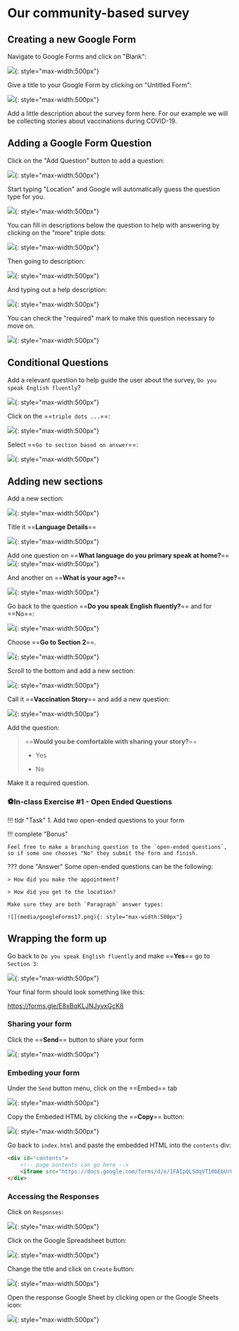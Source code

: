 # Our community-based survey

## Creating a new Google Form

Navigate to Google Forms and click on "Blank":

![](media/googleForms1.png){: style="max-width:500px"}

Give a title to your Google Form by clicking on "Untitled Form":

![](media/googleForms2.png){: style="max-width:500px"}

Add a little description about the survey form here. For our example we will be collecting stories about vaccinations during COVID-19.

## Adding a Google Form Question

Click on the "Add Question" button to add a question:

![](media/googleForms4.png){: style="max-width:500px"}

Start typing "Location" and Google will automatically guess the question type for you. 

![](media/googleForms5.png){: style="max-width:500px"}


You can fill in descriptions below the question to help with answering by clicking on the "more" triple dots:

![](media/googleForms5a.png){: style="max-width:500px"}

Then going to description:

![](media/googleForms5b.png){: style="max-width:500px"}

And typing out a help description:

![](media/googleForms5c.png){: style="max-width:500px"}

You can check the "required" mark to make this question necessary to move on.

![](media/googleForms6.png){: style="max-width:500px"}

## Conditional Questions

Add a relevant question to help guide the user about the survey, `Do you speak English fluently`?

![](media/googleForms7.png){: style="max-width:500px"}

Click on the ==`triple dots ...`==:

![](media/googleForms8.png){: style="max-width:500px"}

Select ==`Go to section based on answer`==:

![](media/googleForms9.png){: style="max-width:500px"}

## Adding new sections

Add a new section:

![](media/googleForms10.png){: style="max-width:500px"}


Title it ==**Language Details**==

![](media/googleForms11.png){: style="max-width:500px"}


Add one question on ==**What language do you primary speak at home?**==
![](media/googleForms12.png){: style="max-width:500px"}

And another on ==**What is your age?**==

![](media/googleForms13.png){: style="max-width:500px"}

Go back to the question ==**Do you speak English fluently?**== and for ==No==:

![](media/googleForms14.png){: style="max-width:500px"}

Choose ==**Go to Section 2**==.

![](media/googleForms15.png){: style="max-width:500px"}

Scroll to the bottom and add a new section:

![](media/googleForms16a.png){: style="max-width:500px"}

Call it ==**Vaccination Story**== and add a new question:

![](media/googleForms16b.png){: style="max-width:500px"}

Add the question:

> ==**Would you be comfortable with sharing your story?**==
>
>    - Yes
>
>    - No

Make it a required question.

### ⚽In-class Exercise #1 - Open Ended Questions

!!! tldr "Task"
    1. Add two open-ended questions to your form

!!! complete "Bonus"

    Feel free to make a branching question to the `open-ended questions`, so if some one chooses "No" they submit the form and finish.

??? done "Answer"
    Some open-ended questions can be the following:

    > How did you make the appointment? 

    > How did you get to the location?

    Make sure they are both `Paragraph` answer types:

    ![](media/googleForms17.png){: style="max-width:500px"}

## Wrapping the form up

Go back to `Do you speak English fluently` and make ==**Yes**== go to `Section 3`:

![](media/googleForms18.png){: style="max-width:500px"}

Your final form should look something like this:

https://forms.gle/E8xBqKLJNJyvxGcK8

### Sharing your form

Click the ==**Send**== button to share your form

![](media/googleForms19.png){: style="max-width:500px"}

### Embeding your form

Under the `Send` button menu, click on the ==Embed== tab

![](media/googleForms20.png){: style="max-width:500px"}

Copy the Embeded HTML by clicking the ==**Copy**== button:

![](media/googleForms21.png){: style="max-width:500px"}

Go back to `index.html` and paste the embedded HTML into the `contents` div:

```html title="index.html" hl_lines="3"
<div id="contents">
    <!-- page contents can go here -->
    <iframe src="https://docs.google.com/forms/d/e/1FAIpQLSdqVT10bEbUrULMu6Etwj4ZBXGf-LAxcKohAINFbIdZmHS6OA/viewform?embedded=true" width="640" height="654" frameborder="0" marginheight="0" marginwidth="0">Loading…</iframe>
</div>
```

### Accessing the Responses

Click on `Responses`:

![](media/googleForms22.png){: style="max-width:500px"}


Click on the Google Spreadsheet button:

![](media/googleForms23.png){: style="max-width:500px"}


Change the title and click on `Create` button:

![](media/googleForms24.png){: style="max-width:500px"}


Open the response Google Sheet by clicking open or the Google Sheets icon:

![](media/googleForms25.png){: style="max-width:500px"}

